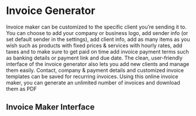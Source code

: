 # Invoice Generator
Invoice maker can be customized to the specific client you’re sending it to.
You can choose to add your company or business logo, add sender info (or set default sender in the settings), add client info, 
add as many items as you wish such as products with fixed prices & services with hourly rates, add taxes and to make sure to get paid on
time add invoice payment terms such as banking details or payment link and due date. 
The clean, user-friendly interface of the invoice generator also lets you add new clients and manage them easily. 
Contact, company & payment details and customized invoice templates can be saved for recurring invoices.
Using this online invoice maker, you can generate an unlimited number of invoices and download them as PDF

## Invoice Maker Interface
